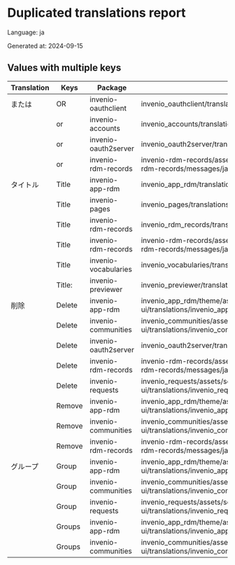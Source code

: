 # Duplicated translations report

Language: ja

Generated at: 2024-09-15


## Values with multiple keys


| Translation | Keys | Package | File |
|-------------|------| --- | --- |
| または| OR | invenio-oauthclient | invenio_oauthclient/translations/ja/LC_MESSAGES/messages.po |
|| or | invenio-accounts | invenio_accounts/translations/ja/LC_MESSAGES/messages.po |
|| or | invenio-oauth2server | invenio_oauth2server/translations/ja/LC_MESSAGES/messages.po |
|| or | invenio-rdm-records | invenio-rdm-records/assets/semantic-ui/translations/invenio-rdm-records/messages/ja/messages.po |
| タイトル| Title | invenio-app-rdm | invenio_app_rdm/translations/ja/LC_MESSAGES/messages.po |
|| Title | invenio-pages | invenio_pages/translations/ja/LC_MESSAGES/messages.po |
|| Title | invenio-rdm-records | invenio_rdm_records/translations/ja/LC_MESSAGES/messages.po |
|| Title | invenio-rdm-records | invenio-rdm-records/assets/semantic-ui/translations/invenio-rdm-records/messages/ja/messages.po |
|| Title | invenio-vocabularies | invenio_vocabularies/translations/ja/LC_MESSAGES/messages.po |
|| Title: | invenio-previewer | invenio_previewer/translations/ja/LC_MESSAGES/messages.po |
| 削除| Delete | invenio-app-rdm | invenio_app_rdm/theme/assets/semantic-ui/translations/invenio_app_rdm/messages/ja/messages.po |
|| Delete | invenio-communities | invenio_communities/assets/semantic-ui/translations/invenio_communities/messages/ja/messages.po |
|| Delete | invenio-oauth2server | invenio_oauth2server/translations/ja/LC_MESSAGES/messages.po |
|| Delete | invenio-rdm-records | invenio-rdm-records/assets/semantic-ui/translations/invenio-rdm-records/messages/ja/messages.po |
|| Delete | invenio-requests | invenio_requests/assets/semantic-ui/translations/invenio_requests/messages/ja/messages.po |
|| Remove | invenio-app-rdm | invenio_app_rdm/theme/assets/semantic-ui/translations/invenio_app_rdm/messages/ja/messages.po |
|| Remove | invenio-communities | invenio_communities/assets/semantic-ui/translations/invenio_communities/messages/ja/messages.po |
|| Remove | invenio-rdm-records | invenio-rdm-records/assets/semantic-ui/translations/invenio-rdm-records/messages/ja/messages.po |
| グループ| Group | invenio-app-rdm | invenio_app_rdm/theme/assets/semantic-ui/translations/invenio_app_rdm/messages/ja/messages.po |
|| Group | invenio-communities | invenio_communities/assets/semantic-ui/translations/invenio_communities/messages/ja/messages.po |
|| Group | invenio-requests | invenio_requests/assets/semantic-ui/translations/invenio_requests/messages/ja/messages.po |
|| Groups | invenio-app-rdm | invenio_app_rdm/theme/assets/semantic-ui/translations/invenio_app_rdm/messages/ja/messages.po |
|| Groups | invenio-communities | invenio_communities/assets/semantic-ui/translations/invenio_communities/messages/ja/messages.po |
